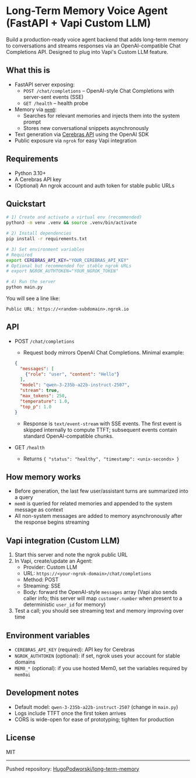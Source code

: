 # Long-Term Memory Voice Agent (FastAPI + Vapi Custom LLM)

Build a production-ready voice agent backend that adds long-term memory to conversations and streams responses via an OpenAI-compatible Chat Completions API. Designed to plug into Vapi's Custom LLM feature.

## What this is
- FastAPI server exposing:
  - `POST /chat/completions` – OpenAI-style Chat Completions with server-sent events (SSE)
  - `GET /health` – health probe
- Memory via [`mem0`](https://mem0.ai/):
  - Searches for relevant memories and injects them into the system prompt
  - Stores new conversational snippets asynchronously
- Text generation via [Cerebras API](https://cerebras.ai/) using the OpenAI SDK
- Public exposure via `ngrok` for easy Vapi integration

## Requirements
- Python 3.10+
- A Cerebras API key
- (Optional) An ngrok account and auth token for stable public URLs

## Quickstart
```bash
# 1) Create and activate a virtual env (recommended)
python3 -m venv .venv && source .venv/bin/activate

# 2) Install dependencies
pip install -r requirements.txt

# 3) Set environment variables
# Required
export CEREBRAS_API_KEY="YOUR_CEREBRAS_API_KEY"
# Optional but recommended for stable ngrok URLs
# export NGROK_AUTHTOKEN="YOUR_NGROK_TOKEN"

# 4) Run the server
python main.py
```
You will see a line like:
```
Public URL: https://<random-subdomain>.ngrok.io
```

## API
- POST `/chat/completions`
  - Request body mirrors OpenAI Chat Completions. Minimal example:
  ```json
  {
    "messages": [
      {"role": "user", "content": "Hello"}
    ],
    "model": "qwen-3-235b-a22b-instruct-2507",
    "stream": true,
    "max_tokens": 250,
    "temperature": 1.0,
    "top_p": 1.0
  }
  ```
  - Response is `text/event-stream` with SSE events. The first event is skipped internally to compute TTFT; subsequent events contain standard OpenAI-compatible chunks.

- GET `/health`
  - Returns `{ "status": "healthy", "timestamp": <unix-seconds> }`

## How memory works
- Before generation, the last few user/assistant turns are summarized into a query
- `mem0` is queried for related memories and appended to the system message as context
- All non-system messages are added to memory asynchronously after the response begins streaming

## Vapi integration (Custom LLM)
1. Start this server and note the ngrok public URL
2. In Vapi, create/update an Agent:
   - Provider: Custom LLM
   - URL: `https://<your-ngrok-domain>/chat/completions`
   - Method: POST
   - Streaming: SSE
   - Body: forward the OpenAI-style `messages` array (Vapi also sends caller info; this server will map `customer.number` when present to a deterministic `user_id` for memory)
3. Test a call; you should see streaming text and memory improving over time

## Environment variables
- `CEREBRAS_API_KEY` (required): API key for Cerebras
- `NGROK_AUTHTOKEN` (optional): if set, ngrok uses your account for stable domains
- `MEM0_*` (optional): if you use hosted Mem0, set the variables required by `mem0ai`

## Development notes
- Default model: `qwen-3-235b-a22b-instruct-2507` (change in `main.py`)
- Logs include TTFT once the first token arrives
- CORS is wide-open for ease of prototyping; tighten for production

## License
MIT

---
Pushed repository: [HugoPodworski/long-term-memory](https://github.com/HugoPodworski/long-term-memory)
